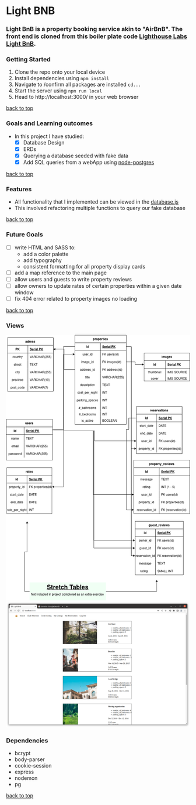 # Light BNB
### Light BnB is a property booking service akin to "AirBnB". The front end is cloned from this boiler plate code [Lighthouse Labs Light BnB](https://github.com/lighthouse-labs/LightBnB_WebApp).


### Getting Started
1. Clone the repo onto your local device
2. Install dependencies using ```npm install```
3. Navigate to /confirm all packages are installed ```cd...```
4. Start the server using ```npm run local```
5. Head to http://localhost:3000/ in your web browser

[back to top](#light-bnb)
### Goals and Learning outcomes

- In this project I have studied:
  - [x] Database Design
  - [x] ERDs
  - [x] Querying a database seeded with fake data
  - [x] Add SQL queries from a webApp using [node-postgres](https://node-postgres.com/)

[back to top](#light-bnb)

### Features
- All functionality that I implemented can be viewed in the [database.js](https://github.com/TeddyGavi/LightBnB/blob/main/LightBnB_WebApp/server/database.js)
- This involved refactoring multiple functions to query our fake database

[back to top](#light-bnb)

### Future Goals
- [ ] write HTML and SASS to:
  - add a color palette
  - add typography
  - consistent formatting for all property display cards  
- [ ] add a map reference to the main page
- [ ] allow users and guests to write property reviews
- [ ] allow owners to update rates of certain properties within a given date window
- [ ] fix 404 error related to property images no loading

[back to top](#light-bnb)

### Views
![ERD diagram](https://github.com/TeddyGavi/LightBnB/blob/main/LightBnB_WebApp/public/readMe-img/LightBnB%20ERD.drawio(4).png)
![page view](https://github.com/TeddyGavi/LightBnB/blob/main/LightBnB_WebApp/public/readMe-img/res_pageview.png)

### Dependencies 
- bcrypt
- body-parser
- cookie-session
- express
- nodemon
- pg

[back to top](#light-bnb)
